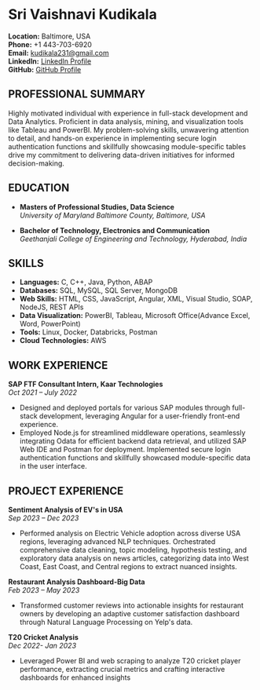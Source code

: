 # Sri Vaishnavi Kudikala

**Location:** Baltimore, USA  
**Phone:** +1 443-703-6920  
**Email:** kudikala231@gmail.com  
**LinkedIn:** [LinkedIn Profile](LinkedIn_Link_Here)  
**GitHub:** [GitHub Profile](GitHub_Link_Here)

## PROFESSIONAL SUMMARY
Highly motivated individual with experience in full-stack development and Data Analytics. Proficient in data analysis, mining, and visualization tools like Tableau and PowerBI. My problem-solving skills, unwavering attention to detail, and hands-on experience in implementing secure login authentication functions and skillfully showcasing module-specific tables drive my commitment to delivering data-driven initiatives for informed decision-making.

## EDUCATION
- **Masters of Professional Studies, Data Science**  
  *University of Maryland Baltimore County, Baltimore, USA*  

- **Bachelor of Technology, Electronics and Communication**  
  *Geethanjali College of Engineering and Technology, Hyderabad, India*  

## SKILLS
- **Languages:** C, C++, Java, Python, ABAP  
- **Databases:** SQL, MySQL, SQL Server, MongoDB  
- **Web Skills:** HTML, CSS, JavaScript, Angular, XML, Visual Studio, SOAP, NodeJS, REST APIs  
- **Data Visualization:** PowerBI, Tableau, Microsoft Office(Advance Excel, Word, PowerPoint)  
- **Tools:** Linux, Docker, Databricks, Postman  
- **Cloud Technologies:** AWS  

## WORK EXPERIENCE
**SAP FTF Consultant Intern, Kaar Technologies**  
*Oct 2021 – July 2022*  
- Designed and deployed portals for various SAP modules through full-stack development, leveraging Angular for a user-friendly front-end experience.
- Employed Node.js for streamlined middleware operations, seamlessly integrating Odata for efficient backend data retrieval, and utilized SAP Web IDE and Postman for deployment. Implemented secure login authentication functions and skillfully showcased module-specific data in the user interface.

## PROJECT EXPERIENCE
**Sentiment Analysis of EV's in USA**  
*Sep 2023 – Dec 2023*  
- Performed analysis on Electric Vehicle adoption across diverse USA regions, leveraging advanced NLP techniques. Orchestrated comprehensive data cleaning, topic modeling, hypothesis testing, and exploratory data analysis on news articles, categorizing data into West Coast, East Coast, and Central regions to extract nuanced insights.

**Restaurant Analysis Dashboard-Big Data**  
*Feb 2023 – May 2023*  
- Transformed customer reviews into actionable insights for restaurant owners by developing an adaptive customer satisfaction dashboard through Natural Language Processing on Yelp's data.

**T20 Cricket Analysis**  
*Dec 2022- Jan 2023*  
- Leveraged Power BI and web scraping to analyze T20 cricket player performance, extracting crucial metrics and crafting interactive dashboards for enhanced insights

